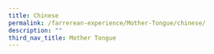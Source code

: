 ```yaml
---
title: Chinese
permalink: /farrerean-experience/Mother-Tongue/chinese/
description: ""
third_nav_title: Mother Tongue
---
```

